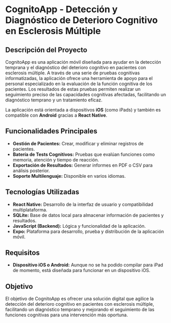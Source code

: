 # CognitoApp - Detección y Diagnóstico de Deterioro Cognitivo en Esclerosis Múltiple

## Descripción del Proyecto
CognitoApp es una aplicación móvil diseñada para ayudar en la detección temprana y el diagnóstico del deterioro cognitivo en pacientes con esclerosis múltiple. A través de una serie de pruebas cognitivas informatizadas, la aplicación ofrece una herramienta de apoyo para el personal especializado en la evaluación de la función cognitiva de los pacientes. Los resultados de estas pruebas permiten realizar un seguimiento preciso de las capacidades cognitivas afectadas, facilitando un diagnóstico temprano y un tratamiento eficaz.

La aplicación está orientada a dispositivos **iOS** (como iPads) y también es compatible con **Android** gracias a **React Native**.

## Funcionalidades Principales
- **Gestión de Pacientes:** Crear, modificar y eliminar registros de pacientes.
- **Batería de Tests Cognitivos:** Pruebas que evalúan funciones como memoria, atención y tiempo de reacción.
- **Exportación de Resultados:** Generar informes en PDF o CSV para análisis posterior.
- **Soporte Multilenguaje:** Disponible en varios idiomas.

## Tecnologías Utilizadas
- **React Native:** Desarrollo de la interfaz de usuario y compatibilidad multiplataforma.
- **SQLite:** Base de datos local para almacenar información de pacientes y resultados.
- **JavaScript (Backend):** Lógica y funcionalidad de la aplicación.
- **Expo:** Plataforma para desarrollo, prueba y distribución de la aplicación móvil.

## Requisitos
- **Dispositivo iOS o Android:** Aunque no se ha podido compilar para iPad de momento, está diseñada para funcionar en un dispositivo iOS.

## Objetivo
El objetivo de CognitoApp es ofrecer una solución digital que agilice la detección del deterioro cognitivo en pacientes con esclerosis múltiple, facilitando un diagnóstico temprano y mejorando el seguimiento de las funciones cognitivas para una intervención más oportuna.
